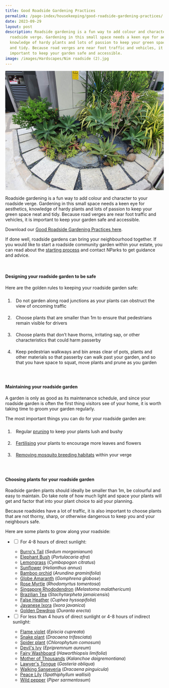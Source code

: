 ```yaml
---
title: Good Roadside Gardening Practices
permalink: /page-index/housekeeping/good-roadside-gardening-practices/
date: 2023-09-29
layout: post
description: Roadside gardening is a fun way to add colour and character to your
  roadside verge. Gardening in this small space needs a keen eye for aesthetics,
  knowledge of hardy plants and lots of passion to keep your green space neat
  and tidy. Because road verges are near foot traffic and vehicles, it is
  important to keep your garden safe and accessible.
image: /images/Hardscapes/Nim roadside (2).jpg
---
```

<style>
	ol li {
	 padding: 10px;
	}
</style>

<section>
	<img title="A roadside garden in a private estate. Photo by Jacqueline Chua." src="/images/Hardscapes/Nim%20roadside%20(2).jpg">
	<p>Roadside gardening is a fun way to add colour and character to your roadside verge. Gardening in this small space needs a keen eye for aesthetics, knowledge of hardy plants and lots of passion to keep your green space neat and tidy. Because road verges are near foot traffic and vehicles, it is important to keep your garden safe and accessible.</p>
<p>Download our <a href="/files/good%20roadside%20gardening%20practices.pdf">Good Roadside Gardening Practices here</a>.</p>
	<p>If done well, roadside gardens can bring your neighbourhood together. If you would like to start a roadside community garden within your estate, you can read about the <a href="/get-involved/community-gardens/#accordion3">starting process</a> and contact NParks to get guidance and advice.</p>
	<br>
</section>

<section>
	<h4>Designing your roadside garden to be safe</h4>
	<p>Here are the golden rules to keeping your roadside garden safe:</p>
	<ol>
		<li>Do not garden along road junctions as your plants can obstruct the view of oncoming traffic</li>
		<li>Choose plants that are smaller than 1m to ensure that pedestrians remain visible for drivers</li>
		<li>Choose plants that don’t have thorns, irritating sap, or other characteristics that could harm passerby</li>
		<li>Keep pedestrian walkways and bin areas clear of pots, plants and other materials so that passerby can walk past your garden, and so that you have space to squat, move plants and prune as you garden</li>
	</ol>
	<br>
</section>

<section>
	<h4>Maintaining your roadside garden</h4>
	<p>A garden is only as good as its maintenance schedule, and since your roadside garden is often the first thing visitors see of your home, it is worth taking time to groom your garden regularly.</p>
	<p>The most important things you can do for your roadside garden are:</p>
	<ol>
		<li>Regular <a href="/page-index/horticulture-techniques/pruning/">pruning</a> to keep your plants lush and bushy</li>
		<li><a href="/page-index/horticulture-techniques/fertilising/">Fertilising</a> your plants to encourage more leaves and flowers</li>
		<li><a href="/page-index/housekeeping/keeping-gardens-mosquito-free/">Removing mosquito breeding habitats</a> within your verge</li>
	<ol>
	<br>
</ol></ol></section>
	
<section>
	<h4>Choosing plants for your roadside garden</h4>
	<p>Roadside garden plants should ideally be smaller than 1m, be colourful and easy to maintain. Do take note of how much light and space your plants will get and factor that into your plant choice to aid your planning.</p>
	<p>Because roadsides have a lot of traffic, it is also important to choose plants that are not thorny, sharp, or otherwise dangerous to keep you and your neighbours safe.</p>
	<p>Here are some plants to grow along your roadside:</p>
	<ul class="jekyllcodex_accordion">
		<li><input type="checkbox" id="accordion1">
		<label for="accordion1">For 4-8 hours of direct sunlight:</label><div>
			<ul>
				<li><a href="/page-index/ornamental-plants/burros-tail">Burro's Tail</a> (<em>Sedum morganianum</em>)</li>
				<li><a href="/page-index/ornamental-plants/elephant-bush">Elephant Bush</a> (<em>Portulacaria afra</em>)</li>
				<li><a href="/page-index/edible-plants/lemongrass">Lemongrass</a> (<em>Cymbopogon citratus</em>)</li>
				<li><a href="/page-index/edible-plants/sunflower">Sunflower</a> (<em>Helianthus annus</em>)</li>
				<li><a href="/page-index/ornamental-plants/bamboo-orchid">Bamboo orchid</a> (<em>Arundina graminifolia</em>)</li>
				<li><a href="/page-index/ornamental-plants/globe-amaranth">Globe Amaranth</a> (<em>Gomphrena globose</em>)</li>
				<li><a href="/page-index/ornamental-plants/rose-myrtle">Rose Myrtle</a> (<em>Rhodomyrtus tomentosa</em>)</li>
				<li><a href="/page-index/ornamental-plants/singapore-rhododendron">Singapore Rhododendron</a> (<em>Melastoma malathericum</em>)</li>
				<li><a href="/page-index/ornamental-plants/brazilian-tea">Brazilian Tea</a> (<em>Stachytarpheta jamaicensis</em>)</li>
				<li><a href="/page-index/ornamental-plants/false-heather">False Heather</a> (<em>Cuphea hyssopifolia</em>)</li>
				<li><a href="/page-index/ornamental-plants/javanese-ixora">Javanese Ixora</a> (<em>Ixora javanica</em>)</li>
				<li><a href="/page-index/ornamental-plants/golden-dewdrop">Golden Dewdrop</a> (<em>Duranta erecta</em>)</li>
			</ul>
		</div></li>
		<li><input type="checkbox" id="accordion2">
		<label for="accordion2">For less than 4 hours of direct sunlight or 4-8 hours of indirect sunlight:</label><div>
			<ul>
				<li><a href="/page-index/ornamental-plants/flame-violet">Flame violet</a> (<em>Episcia cupreata</em>)</li>
				<li><a href="/page-index/ornamental-plants/snake-plant">Snake plant</a> (<em>Dracaena trifasciata</em>)</li>
				<li><a href="/page-index/ornamental-plants/spider-plant">Spider plant</a> (<em>Chlorophytum comosum</em>)</li>
				<li><a href="/page-index/ornamental-plants/devils-ivy">Devil's Ivy</a> (<em>Epripremnum aureum</em>)</li>
				<li><a href="/page-index/ornamental-plants/fairy-washboard">Fairy Washboard</a> (<em>Haworthiopsis limifolia</em>)</li>
				<li><a href="/page-index/ornamental-plants/mother-of-thousands">Mother of Thousands</a> (<em>Kalanchoe daigremontiana</em>)</li>
				<li><a href="/page-index/ornamental-plants/lawyers-tongue">Lawyer's Tongue</a> (<em>Gasteria obliqua</em>)</li>
				<li><a href="/page-index/ornamental-plants/walking-sanseveria">Walking Sanseveria</a> (<em>Dracaena pinguicula</em>)</li>
				<li><a href="/page-index/ornamental-plants/peace-lily">Peace Lily</a> (<em>Spathiphyllum wallisii</em>)</li>
				<li><a href="/page-index/ornamental-plants/wild-pepper">Wild pepper</a> (<em>Piper sarmentosum</em>)</li>
			</ul>
		</div></li>
	</ul>
	<br>
</section>